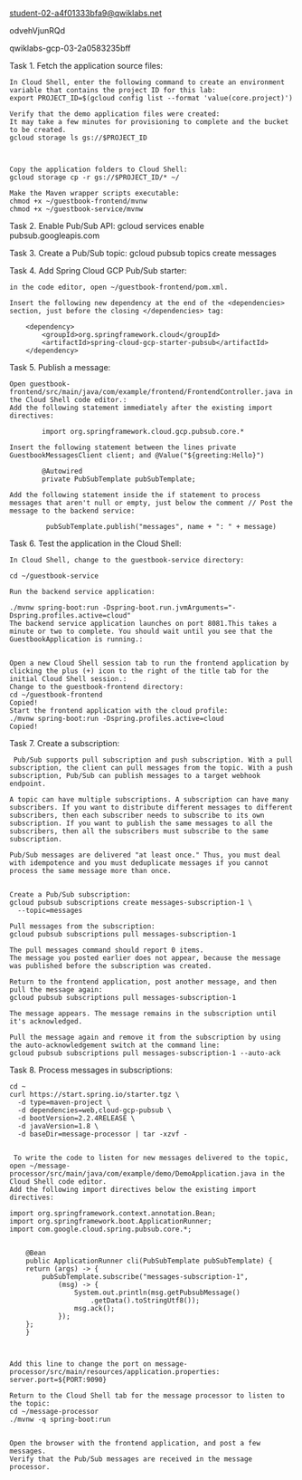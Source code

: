 

student-02-a4f01333bfa9@qwiklabs.net

odvehVjunRQd

qwiklabs-gcp-03-2a0583235bff

Task 1. Fetch the application source files:

	In Cloud Shell, enter the following command to create an environment variable that contains the project ID for this lab:
	export PROJECT_ID=$(gcloud config list --format 'value(core.project)')
	
	Verify that the demo application files were created:
	It may take a few minutes for provisioning to complete and the bucket to be created.
	gcloud storage ls gs://$PROJECT_ID
	
	

	Copy the application folders to Cloud Shell:
	gcloud storage cp -r gs://$PROJECT_ID/* ~/

	Make the Maven wrapper scripts executable:
	chmod +x ~/guestbook-frontend/mvnw
	chmod +x ~/guestbook-service/mvnw

Task 2. Enable Pub/Sub API:
	gcloud services enable pubsub.googleapis.com

Task 3. Create a Pub/Sub topic:
	gcloud pubsub topics create messages

Task 4. Add Spring Cloud GCP Pub/Sub starter:

	in the code editor, open ~/guestbook-frontend/pom.xml.
	   
	Insert the following new dependency at the end of the <dependencies> section, just before the closing </dependencies> tag:
	
		<dependency>
		    <groupId>org.springframework.cloud</groupId>
		    <artifactId>spring-cloud-gcp-starter-pubsub</artifactId>
		</dependency>
		
Task 5. Publish a message:

	Open guestbook-frontend/src/main/java/com/example/frontend/FrontendController.java in the Cloud Shell code editor.:
	Add the following statement immediately after the existing import directives:
	
		    import org.springframework.cloud.gcp.pubsub.core.*
	
	Insert the following statement between the lines private GuestbookMessagesClient client; and @Value("${greeting:Hello}")
	
		    @Autowired
		    private PubSubTemplate pubSubTemplate;

	Add the following statement inside the if statement to process messages that aren't null or empty, just below the comment // Post the message to the backend service:
	
             pubSubTemplate.publish("messages", name + ": " + message)

Task 6. Test the application in the Cloud Shell:

	In Cloud Shell, change to the guestbook-service directory:
	
	cd ~/guestbook-service
	
	Run the backend service application:
	
	./mvnw spring-boot:run -Dspring-boot.run.jvmArguments="-Dspring.profiles.active=cloud"
	The backend service application launches on port 8081.This takes a minute or two to complete. You should wait until you see that the GuestbookApplication is running.:


	Open a new Cloud Shell session tab to run the frontend application by clicking the plus (+) icon to the right of the title tab for the initial Cloud Shell session.:
	Change to the guestbook-frontend directory:
	cd ~/guestbook-frontend
	Copied!
	Start the frontend application with the cloud profile:
	./mvnw spring-boot:run -Dspring.profiles.active=cloud
	Copied!

Task 7. Create a subscription:

	 Pub/Sub supports pull subscription and push subscription. With a pull subscription, the client can pull messages from the topic. With a push subscription, Pub/Sub can publish messages to a target webhook endpoint.

	A topic can have multiple subscriptions. A subscription can have many subscribers. If you want to distribute different messages to different subscribers, then each subscriber needs to subscribe to its own subscription. If you want to publish the same messages to all the subscribers, then all the subscribers must subscribe to the same subscription.

	Pub/Sub messages are delivered "at least once." Thus, you must deal with idempotence and you must deduplicate messages if you cannot process the same message more than once.


	Create a Pub/Sub subscription:
	gcloud pubsub subscriptions create messages-subscription-1 \
	  --topic=messages
	
	Pull messages from the subscription:
	gcloud pubsub subscriptions pull messages-subscription-1
	
	The pull messages command should report 0 items.
	The message you posted earlier does not appear, because the message was published before the subscription was created.

	Return to the frontend application, post another message, and then pull the message again:
	gcloud pubsub subscriptions pull messages-subscription-1
	
	The message appears. The message remains in the subscription until it's acknowledged.

	Pull the message again and remove it from the subscription by using the auto-acknowledgement switch at the command line:
	gcloud pubsub subscriptions pull messages-subscription-1 --auto-ack




Task 8. Process messages in subscriptions:

	cd ~
	curl https://start.spring.io/starter.tgz \
	  -d type=maven-project \
	  -d dependencies=web,cloud-gcp-pubsub \
	  -d bootVersion=2.2.4RELEASE \
	  -d javaVersion=1.8 \
	  -d baseDir=message-processor | tar -xzvf -
	  
	 
	 To write the code to listen for new messages delivered to the topic, open ~/message-processor/src/main/java/com/example/demo/DemoApplication.java in the Cloud Shell code editor.
	Add the following import directives below the existing import directives:
	
	import org.springframework.context.annotation.Bean;
	import org.springframework.boot.ApplicationRunner;
	import com.google.cloud.spring.pubsub.core.*;


	    @Bean
	    public ApplicationRunner cli(PubSubTemplate pubSubTemplate) {
		return (args) -> {
		    pubSubTemplate.subscribe("messages-subscription-1",
		        (msg) -> {
		            System.out.println(msg.getPubsubMessage()
		                .getData().toStringUtf8());
		            msg.ack();
		        });
		};
	    }



	Add this line to change the port on message-processor/src/main/resources/application.properties:
	server.port=${PORT:9090}

	Return to the Cloud Shell tab for the message processor to listen to the topic:
	cd ~/message-processor
	./mvnw -q spring-boot:run
	
	
	Open the browser with the frontend application, and post a few messages.
	Verify that the Pub/Sub messages are received in the message processor.





	
